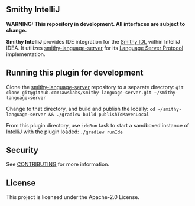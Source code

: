 ## Smithy IntelliJ

**WARNING: This repository in development. All interfaces are subject to change.**

<!-- Plugin description -->
**Smithy IntelliJ** provides IDE integration for the [Smithy IDL](https://awslabs.github.io/smithy/) within
IntelliJ IDEA.  It utilizes [smithy-language-server](https://github.com/awslabs/smithy-language-server) for its
[Language Server Protocol](https://microsoft.github.io/language-server-protocol/) implementation.
<!-- Plugin description end -->

## Running this plugin for development
Clone the [smithy-language-server](https://github.com/awslabs/smithy-language-server) repository to a separate directory:
`git clone git@github.com:awslabs/smithy-language-server.git ~/smithy-language-server`

Change to that directory, and build and publish the locally:
`cd ~/smithy-language-server && ./gradlew build publishToMavenLocal`

From this plugin directory, use `ideRun` task to start a sandboxed instance of IntelliJ with the plugin loaded:
`./gradlew runIde`

## Security

See [CONTRIBUTING](CONTRIBUTING.md#security-issue-notifications) for more information.

## License

This project is licensed under the Apache-2.0 License.

